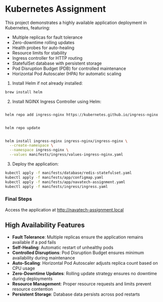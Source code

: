 # Kubernetes Assignment

This project demonstrates a highly available application deployment in Kubernetes, featuring:

- Multiple replicas for fault tolerance
- Zero-downtime rolling updates
- Health probes for auto-healing
- Resource limits for stability
- Ingress controller for HTTP routing
- StatefulSet database with persistent storage
- Pod Disruption Budget (PDB) for controlled maintenance
- Horizontal Pod Autoscaler (HPA) for automatic scaling


1. Install Helm if not already installed:
```bash
brew install helm

```

2. Install NGINX Ingress Controller using Helm:
```bash

helm repo add ingress-nginx https://kubernetes.github.io/ingress-nginx


helm repo update


helm install ingress-nginx ingress-nginx/ingress-nginx \
  --create-namespace \
  --namespace ingress-nginx \
  --values manifests/ingress/values-ingress-nginx.yaml
```

3. Deploy the application:
```bash
kubectl apply -f manifests/database/redis-statefulset.yaml
kubectl apply -f manifests/app/configmap.yaml
kubectl apply -f manifests/app/navatech-assignment.yaml
kubectl apply -f manifests/ingress/ingress.yaml
```

### Final Steps
Access the application at http://navatech-assignment.local


## High Availability Features

- **Fault Tolerance**: Multiple replicas ensure the application remains available if a pod fails
- **Self-Healing**: Automatic restart of unhealthy pods
- **Controlled Disruptions**: Pod Disruption Budget ensures minimum availability during maintenance
- **Auto-Scaling**: Horizontal Pod Autoscaler adjusts replica count based on CPU usage
- **Zero-Downtime Updates**: Rolling update strategy ensures no downtime during deployments
- **Resource Management**: Proper resource requests and limits prevent resource contention
- **Persistent Storage**: Database data persists across pod restarts


